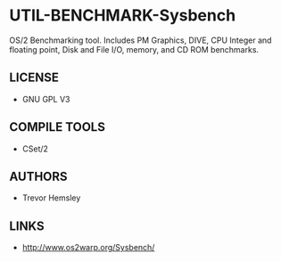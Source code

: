 # UTIL-BENCHMARK-Sysbench
OS/2 Benchmarking tool. Includes PM Graphics, DIVE, CPU Integer and floating point, Disk and File I/O, memory, and CD ROM benchmarks.

## LICENSE
* GNU GPL V3

## COMPILE TOOLS
* CSet/2
 
## AUTHORS
* Trevor Hemsley

## LINKS
* http://www.os2warp.org/Sysbench/

